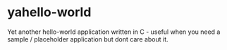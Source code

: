 # yahello-world
Yet another hello-world application written in C - useful when you need a sample / placeholder application but dont care about it.
